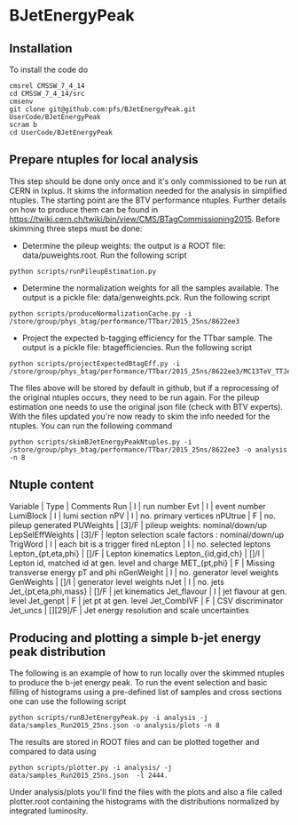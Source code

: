 # BJetEnergyPeak

## Installation

To install the code do
```
cmsrel CMSSW_7_4_14
cd CMSSW_7_4_14/src
cmsenv
git clone git@github.com:pfs/BJetEnergyPeak.git UserCode/BJetEnergyPeak
scram b
cd UserCode/BJetEnergyPeak
```

## Prepare ntuples for local analysis

This step should be done only once and it's only commissioned to be run at CERN in lxplus. 
It skims the information needed for the analysis in simplified ntuples.
The starting point are the BTV performance ntuples. Further details on how to produce them can be found in 
https://twiki.cern.ch/twiki/bin/view/CMS/BTagCommissioning2015. Before skimming three steps must be done:

* Determine the pileup weights: the output is a ROOT file: data/puweights.root. Run the following script
```
python scripts/runPileupEstimation.py 
```
* Determine the normalization weights for all the samples available. The output is a pickle file: data/genweights.pck. Run the following script
```
python scripts/produceNormalizationCache.py -i /store/group/phys_btag/performance/TTbar/2015_25ns/8622ee3
```
* Project the expected b-tagging efficiency for the TTbar sample. The output is a pickle file: btagefficiencies. Run the following script
```
python scripts/projectExpectedBtagEff.py -i /store/group/phys_btag/performance/TTbar/2015_25ns/8622ee3/MC13TeV_TTJets
```
The files above will be stored by default in github, but if a reprocessing of the original ntuples occurs,
they need to be run again. For the pileup estimation one needs to use the original json file (check with BTV experts).
With the files updated you're now ready to skim the info needed for the ntuples. You can run the following command
```
python scripts/skimBJetEnergyPeakNtuples.py -i /store/group/phys_btag/performance/TTbar/2015_25ns/8622ee3 -o analysis -n 8
```

## Ntuple content

Variable              | Type     | Comments
Run                   | I        | run number
Evt                   | I        | event number
LumiBlock             | I        | lumi section
nPV                   | I        | no. primary vertices
nPUtrue               | F        | no. pileup generated
PUWeights             | [3]/F    | pileup weights: nominal/down/up
LepSelEffWeights      | [3]/F    | lepton selection scale factors : nominal/down/up
TrigWord              | I        | each bit is a trigger fired
nLepton               | I        | no. selected leptons
Lepton_{pt,eta,phi}   | []/F     | Lepton kinematics
Lepton_{id,gid,ch}    | []/I     | Lepton id, matched id at gen. level and charge
MET_{pt,phi}          | F        | Missing transverse energy pT and phi
nGenWeight            | I        | no. generator level weights
GenWeights            | []/I     | generator level weights
nJet                  | I        | no. jets
Jet_{pt,eta,phi,mass} | []/F     | jet kinematics
Jet_flavour           | I        | jet flavour at gen. level
Jet_genpt             | F        | jet pt at gen. level
Jet_CombIVF           | F        | CSV discriminator
Jet_uncs              | [][29]/F | Jet energy resolution and scale uncertainties


## Producing and plotting a simple b-jet energy peak distribution

The following is an example of how to run locally over the skimmed ntuples to produce the b-jet energy peak.
To run the event selection and basic filling of histograms using a pre-defined list of samples and cross sections one can use the following script 
```
python scripts/runBJetEnergyPeak.py -i analysis -j data/samples_Run2015_25ns.json -o analysis/plots -n 8
```
The results are stored in ROOT files and can be plotted together and compared to data using
```
python scripts/plotter.py -i analysis/ -j data/samples_Run2015_25ns.json  -l 2444.
```
Under analysis/plots you'll find the files with the plots and also a file called plotter.root containing the histograms with the distributions
normalized by integrated luminosity.
